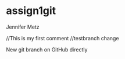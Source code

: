 # assign1git
Jennifer Metz

//This is my first comment
//testbranch change

New git branch on GitHub directly
